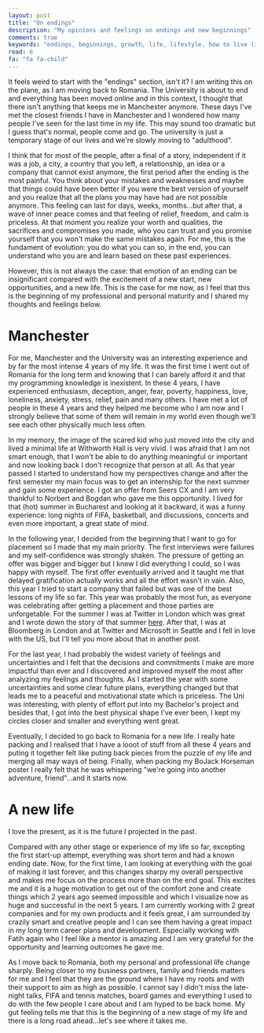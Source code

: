 ```yaml
---
layout: post
title: "On endings"
description: "My opinions and feelings on endings and new beginnings"
comments: true
keywords: "endings, beginnings, growth, life, lifestyle, how to live life, millenial"
read: 6 
fa: "fa fa-child"
---
```


It feels weird to start with the "endings" section, isn't it? I am writing this on the plane, as I am moving back to Romania. The University is about to end and everything has been moved online and in this context, I thought that there isn't anything that keeps me in Manchester anymore. These days I've met the closest friends I have in Manchester and I wondered how many people I've seen for the last time in my life. This may sound too dramatic but I guess that's normal, people come and go. The university is just a temporary stage of our lives and we're slowly moving to "adulthood". 

I think that for most of the people, after a final of a story, independent if it was a job, a city, a country that you left, a relationship, an idea or a company that cannot exist anymore, the first period after the ending is the most painful. You think about your mistakes and weaknesses and maybe that things could have been better if you were the best version of yourself and you realize that all the plans you may have had are not possible anymore. This feeling can last for days, weeks, months...but after that, a wave of inner peace comes and that feeling of relief, freedom, and calm is priceless. At that moment you realize your worth and qualities, the sacrifices and compromises you made, who you can trust and you promise yourself that you won't make the same mistakes again. 
For me, this is the fundament of evolution: you do what you can so, in the end, you can understand who you are and learn based on these past experiences.

However, this is not always the case: that emotion of an ending can be insignificant compared with the excitement of a new start, new opportunities, and a new life. This is the case for me now, as I feel that this is the beginning of my professional and personal maturity and I shared my thoughts and feelings below. 

# Manchester

For me, Manchester and the University was an interesting experience and by far the most intense 4 years of my life. It was the first time I went out of Romania for the long term and knowing that I can barely afford it and that my programming knowledge is inexistent. In these 4 years, I have experienced enthusiasm, deception, anger, fear, poverty, happiness, love, loneliness, anxiety, stress, relief, pain and many others. I have met a lot of people in these 4 years and they helped me become who I am now and I strongly believe that some of them will remain in my world even though we'll see each other physically much less often.

In my memory, the image of the scared kid who just moved into the city and lived a minimal life at Withworth Hall is very vivid. I was afraid that I am not smart enough, that I won't be able to do anything meaningful or important and now looking back I don't recognize that person at all. As that year passed I started to understand how my perspectives change and after the first semester my main focus was to get an internship for the next summer and gain some experience. I got an offer from Seers CX and I am very thankful to Norbert and Bogdan who gave me this opportunity. I lived for that (hot) summer in Bucharest and looking at it backward, it was a funny experience: long nights of FIFA, basketball, and discussions, concerts and even more important, a great state of mind.

In the following year, I decided from the beginning that I want to go for placement so I made that my main priority. The first interviews were failures and my self-confidence was strongly shaken. The pressure of getting an offer was bigger and bigger but I knew I did everything I could, so I was happy with myself. The first offer eventually arrived and it taught me that delayed gratification actually works and all the effort wasn't in vain. Also, this year I tried to start a company that failed but was one of the best lessons of my life so far. This year was probably the most fun, as everyone was celebrating after getting a placement and those parties are unforgetable.
For the summer I was at Twitter in London which was great and I wrote down the story of that summer [here](https://www.troscot.com/2020/My-Magic-Pony-experience/). After that, I was at Bloomberg in London and at Twitter and Microsoft in Seattle and I fell in love with the US, but I'll tell you more about that in another post. 

For the last year, I had probably the widest variety of feelings and uncertainties and I felt that the decisions and commitments I make are more impactful than ever and I discovered and improved myself the most after analyzing my feelings and thoughts. As I started the year with some uncertainties and some clear future plans, everything changed but that leads me to a peaceful and motivational state which is priceless. The Uni was interesting, with plenty of effort put into my Bachelor's project and besides that, I got into the best physical shape I've ever been, I kept my circles closer and smaller and everything went great. 

Eventually, I decided to go back to Romania for a new life. I really hate packing and I realised that I have a looot of stuff from all these 4 years and puting it together felt like puting back pieces from the puzzle of my life and merging all may ways of being. Finally, when packing my BoJack Horseman poster I really felt that he was whispering "we're going into another adventure, friend"...and it starts now.

# A new life

I love the present, as it is the future I projected in the past.

Compared with any other stage or experience of my life so far, excepting the first start-up attempt, everything was short term and had a known ending date. 
Now, for the first time, I am looking at everything with the goal of making it last forever, and this changes sharpy my overall perspective and makes me focus on the process more than on the end goal. This excites me and it is a huge motivation to get out of the comfort zone and create things which 2 years ago seemed impossible and which I visualize now as huge and successful in the next 5 years. I am currently working with 2 great companies and for my own products and it feels great, I am surrounded by crazily smart and creative people and I can see them having a great impact in my long term career plans and development. Especially working with Fatih again who I feel like a mentor is amazing and I am very grateful for the opportunity and learning outcomes he gave me.

As I move back to Romania, both my personal and professional life change sharply. Being closer to my business partners, family and friends matters for me and I feel that they are the ground where I have my roots and with their support to aim as high as possible. 
I cannot say I didn't miss the late-night talks, FIFA and tennis matches, board games and everything I used to do with the few people I care about and I am hyped to be back home. My gut feeling tells me that this is the beginning of a new stage of my life and there is a long road ahead...let's see where it takes me.
